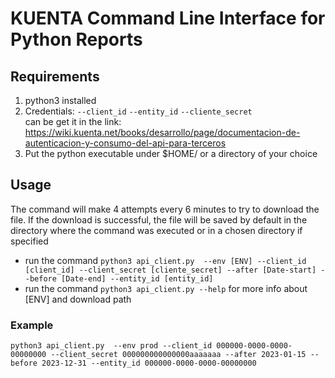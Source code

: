 # KUENTA Command Line Interface for Python Reports

## Requirements
1. python3 installed
2. Credentials: `--client_id` `--entity_id` `--cliente_secret`  
can be get it in the link: https://wiki.kuenta.net/books/desarrollo/page/documentacion-de-autenticacion-y-consumo-del-api-para-terceros 
3. Put the python executable under $HOME/ or a directory of your choice

## Usage

The command will make 4 attempts every 6 minutes to try to download the file. If the download is successful, the file will be saved by default in the directory where the command was executed or in a chosen directory if specified

- run the command `python3 api_client.py  --env [ENV] --client_id [client_id] --client_secret [cliente_secret] --after [Date-start] --before [Date-end] --entity_id [entity_id] `
- run the command `python3 api_client.py --help` for more info about [ENV] and download path

### Example
`python3 api_client.py  --env prod --client_id 000000-0000-0000-00000000 --client_secret 000000000000000aaaaaaa --after 2023-01-15 --before 2023-12-31 --entity_id 000000-0000-0000-00000000 `  